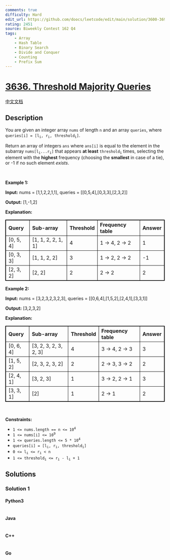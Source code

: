 ```yaml
---
comments: true
difficulty: Hard
edit_url: https://github.com/doocs/leetcode/edit/main/solution/3600-3699/3636.Threshold%20Majority%20Queries/README_EN.md
rating: 2451
source: Biweekly Contest 162 Q4
tags:
    - Array
    - Hash Table
    - Binary Search
    - Divide and Conquer
    - Counting
    - Prefix Sum
---
```


<!-- problem:start -->

# [3636. Threshold Majority Queries](https://leetcode.com/problems/threshold-majority-queries)

[中文文档](/solution/3600-3699/3636.Threshold%20Majority%20Queries/README.md)

## Description

<!-- description:start -->

<p>You are given an integer array <code>nums</code> of length <code>n</code> and an array <code>queries</code>, where <code>queries[i] = [l<sub>i</sub>, r<sub>i</sub>, threshold<sub>i</sub>]</code>.</p>

<p>Return an array of integers <code data-end="33" data-start="28">ans</code> where <code data-end="48" data-start="40">ans[i]</code> is equal to the element in the subarray <code data-end="102" data-start="89">nums[l<sub>i</sub>...r<sub>i</sub>]</code> that appears <strong>at least</strong> <code data-end="137" data-start="125">threshold<sub>i</sub></code> times, selecting the element with the <strong>highest</strong> frequency (choosing the <strong>smallest</strong> in case of a tie), or -1 if no such element <em>exists</em>.</p>

<p>&nbsp;</p>
<p><strong class="example">Example 1:</strong></p>

<div class="example-block">
<p><strong>Input:</strong> <span class="example-io">nums = [1,1,2,2,1,1], queries = [[0,5,4],[0,3,3],[2,3,2]]</span></p>

<p><strong>Output:</strong> <span class="example-io">[1,-1,2]</span></p>

<p><strong>Explanation:</strong></p>

<table style="border: 1px solid black;">
	<thead>
		<tr>
			<th align="left" style="border: 1px solid black;">Query</th>
			<th align="left" style="border: 1px solid black;">Sub-array</th>
			<th align="left" style="border: 1px solid black;">Threshold</th>
			<th align="left" style="border: 1px solid black;">Frequency table</th>
			<th align="left" style="border: 1px solid black;">Answer</th>
		</tr>
	</thead>
	<tbody>
		<tr>
			<td align="left" style="border: 1px solid black;">[0, 5, 4]</td>
			<td align="left" style="border: 1px solid black;">[1, 1, 2, 2, 1, 1]</td>
			<td align="left" style="border: 1px solid black;">4</td>
			<td align="left" style="border: 1px solid black;">1 &rarr; 4, 2 &rarr; 2</td>
			<td align="left" style="border: 1px solid black;">1</td>
		</tr>
		<tr>
			<td align="left" style="border: 1px solid black;">[0, 3, 3]</td>
			<td align="left" style="border: 1px solid black;">[1, 1, 2, 2]</td>
			<td align="left" style="border: 1px solid black;">3</td>
			<td align="left" style="border: 1px solid black;">1 &rarr; 2, 2 &rarr; 2</td>
			<td align="left" style="border: 1px solid black;">-1</td>
		</tr>
		<tr>
			<td align="left" style="border: 1px solid black;">[2, 3, 2]</td>
			<td align="left" style="border: 1px solid black;">[2, 2]</td>
			<td align="left" style="border: 1px solid black;">2</td>
			<td align="left" style="border: 1px solid black;">2 &rarr; 2</td>
			<td align="left" style="border: 1px solid black;">2</td>
		</tr>
	</tbody>
</table>
</div>

<p><strong class="example">Example 2:</strong></p>

<div class="example-block">
<p><strong>Input:</strong> <span class="example-io">nums = [3,2,3,2,3,2,3], queries = [[0,6,4],[1,5,2],[2,4,1],[3,3,1]]</span></p>

<p><strong>Output:</strong> <span class="example-io">[3,2,3,2]</span></p>

<p><strong>Explanation:</strong></p>

<table style="border: 1px solid black;">
	<thead>
		<tr>
			<th align="left" style="border: 1px solid black;">Query</th>
			<th align="left" style="border: 1px solid black;">Sub-array</th>
			<th align="left" style="border: 1px solid black;">Threshold</th>
			<th align="left" style="border: 1px solid black;">Frequency table</th>
			<th align="left" style="border: 1px solid black;">Answer</th>
		</tr>
	</thead>
	<tbody>
		<tr>
			<td align="left" style="border: 1px solid black;">[0, 6, 4]</td>
			<td align="left" style="border: 1px solid black;">[3, 2, 3, 2, 3, 2, 3]</td>
			<td align="left" style="border: 1px solid black;">4</td>
			<td align="left" style="border: 1px solid black;">3 &rarr; 4, 2 &rarr; 3</td>
			<td align="left" style="border: 1px solid black;">3</td>
		</tr>
		<tr>
			<td align="left" style="border: 1px solid black;">[1, 5, 2]</td>
			<td align="left" style="border: 1px solid black;">[2, 3, 2, 3, 2]</td>
			<td align="left" style="border: 1px solid black;">2</td>
			<td align="left" style="border: 1px solid black;">2 &rarr; 3, 3 &rarr; 2</td>
			<td align="left" style="border: 1px solid black;">2</td>
		</tr>
		<tr>
			<td align="left" style="border: 1px solid black;">[2, 4, 1]</td>
			<td align="left" style="border: 1px solid black;">[3, 2, 3]</td>
			<td align="left" style="border: 1px solid black;">1</td>
			<td align="left" style="border: 1px solid black;">3 &rarr; 2, 2 &rarr; 1</td>
			<td align="left" style="border: 1px solid black;">3</td>
		</tr>
		<tr>
			<td align="left" style="border: 1px solid black;">[3, 3, 1]</td>
			<td align="left" style="border: 1px solid black;">[2]</td>
			<td align="left" style="border: 1px solid black;">1</td>
			<td align="left" style="border: 1px solid black;">2 &rarr; 1</td>
			<td align="left" style="border: 1px solid black;">2</td>
		</tr>
	</tbody>
</table>
</div>

<p>&nbsp;</p>
<p><strong>Constraints:</strong></p>

<ul>
	<li data-end="51" data-start="19"><code data-end="49" data-start="19">1 &lt;= nums.length == n &lt;= 10<sup>4</sup></code></li>
	<li data-end="82" data-start="54"><code data-end="80" data-start="54">1 &lt;= nums[i] &lt;= 10<sup>9</sup></code></li>
	<li data-end="120" data-start="85"><code data-end="118" data-start="85">1 &lt;= queries.length &lt;= 5 * 10<sup>4</sup></code></li>
	<li data-end="195" data-start="123"><code data-end="193" data-is-only-node="" data-start="155">queries[i] = [l<sub>i</sub>, r<sub>i</sub>, threshold<sub>i</sub>]</code></li>
	<li data-end="221" data-start="198"><code data-end="219" data-start="198">0 &lt;= l<sub>i</sub> &lt;= r<sub>i</sub> &lt; n</code></li>
	<li data-end="259" data-is-last-node="" data-start="224"><code data-end="259" data-is-last-node="" data-start="224">1 &lt;= threshold<sub>i</sub> &lt;= r<sub>i</sub> - l<sub>i</sub> + 1</code></li>
</ul>

<!-- description:end -->

## Solutions

<!-- solution:start -->

### Solution 1

<!-- tabs:start -->

#### Python3

```python

```

#### Java

```java

```

#### C++

```cpp

```

#### Go

```go

```

<!-- tabs:end -->

<!-- solution:end -->

<!-- problem:end -->
